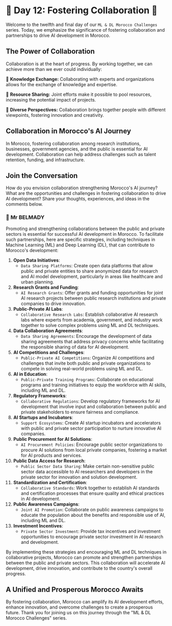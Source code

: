 # **🤝 Day 12: Fostering Collaboration 🤝**

Welcome to the twelfth and final day of our ``ML & DL Morocco Challenges`` series. Today, we emphasize the significance of fostering collaboration and partnerships to drive AI development in Morocco.

## **The Power of Collaboration**

Collaboration is at the heart of progress. By working together, we can achieve more than we ever could individually:

🔹 **Knowledge Exchange:** Collaborating with experts and organizations allows for the exchange of knowledge and expertise.

🔹 **Resource Sharing:** Joint efforts make it possible to pool resources, increasing the potential impact of projects.

🔹 **Diverse Perspectives:** Collaboration brings together people with different viewpoints, fostering innovation and creativity.

## **Collaboration in Morocco's AI Journey**

In Morocco, fostering collaboration among research institutions, businesses, government agencies, and the public is essential for AI development. Collaboration can help address challenges such as talent retention, funding, and infrastructure.

<!-- 🚀 **[Discover How Collaboration Drives AI Development in Morocco](insert your article or proposal link)** 🚀 -->

## **Join the Conversation**

How do you envision collaboration strengthening Morocco's AI journey? What are the opportunities and challenges in fostering collaboration to drive AI development? Share your thoughts, experiences, and ideas in the comments below.

### 🧠 **Mr BELMADY**

Promoting and strengthening collaborations between the public and private sectors is essential for successful AI development in Morocco. To facilitate such partnerships, here are specific strategies, including techniques in Machine Learning (ML) and Deep Learning (DL), that can contribute to Morocco's development:

1. **Open Data Initiatives**:
    - ``Data Sharing Platforms``: Create open data platforms that allow public and private entities to share anonymized data for research and AI model development, particularly in areas like healthcare and urban planning.
2. **Research Grants and Funding**:
    - ``AI Research Grants``: Offer grants and funding opportunities for joint AI research projects between public research institutions and private companies to drive innovation.
3. **Public-Private AI Labs**:
    - ``Collaborative Research Labs``: Establish collaborative AI research labs where experts from academia, government, and industry work together to solve complex problems using ML and DL techniques.
4. **Data Collaboration Agreements**:
    - ``Data Sharing Agreements``: Encourage the development of data sharing agreements that address privacy concerns while facilitating the responsible sharing of data for AI development.
5. **AI Competitions and Challenges**:
    - ``Public-Private AI Competitions``: Organize AI competitions and challenges that invite both public and private organizations to compete in solving real-world problems using ML and DL.
6. **AI in Education**:
    - ``Public-Private Training Programs``: Collaborate on educational programs and training initiatives to equip the workforce with AI skills, including ML and DL.
7. **Regulatory Frameworks**:
    - ``Collaborative Regulations``: Develop regulatory frameworks for AI development that involve input and collaboration between public and private stakeholders to ensure fairness and compliance.
8. **AI Startups and Incubators**:
    - ``Support Ecosystems``: Create AI startup incubators and accelerators with public and private sector participation to nurture innovative AI companies.
9. **Public Procurement for AI Solutions**:
    - ``AI Procurement Policies``: Encourage public sector organizations to procure AI solutions from local private companies, fostering a market for AI products and services.
10. **Public Data Access for Research**:
    - ``Public Sector Data Sharing``: Make certain non-sensitive public sector data accessible to AI researchers and developers in the private sector for innovation and solution development.
11. **Standardization and Certification**:
    - ``Collaborative Standards``: Work together to establish AI standards and certification processes that ensure quality and ethical practices in AI development.
12. **Public Awareness Campaigns**:
    - ``Joint AI Promotion``: Collaborate on public awareness campaigns to educate the population about the benefits and responsible use of AI, including ML and DL.
13. **Investment Incentives**:
    - ``Private Sector Investment``: Provide tax incentives and investment opportunities to encourage private sector investment in AI research and development.

By implementing these strategies and encouraging ML and DL techniques in collaborative projects, Morocco can promote and strengthen partnerships between the public and private sectors. This collaboration will accelerate AI development, drive innovation, and contribute to the country's overall progress.

## **A Unified and Prosperous Morocco Awaits**

By fostering collaboration, Morocco can amplify its AI development efforts, enhance innovation, and overcome challenges to create a prosperous future. Thank you for joining us on this journey through the "ML & DL Morocco Challenges" series.